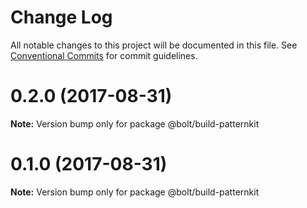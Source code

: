 # Change Log

All notable changes to this project will be documented in this file.
See [Conventional Commits](https://conventionalcommits.org) for commit guidelines.

<a name="0.2.0"></a>
# 0.2.0 (2017-08-31)




**Note:** Version bump only for package @bolt/build-patternkit

<a name="0.1.0"></a>
# 0.1.0 (2017-08-31)




**Note:** Version bump only for package @bolt/build-patternkit
